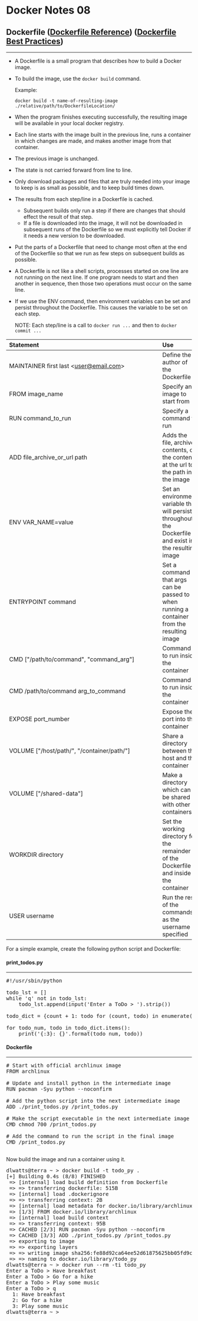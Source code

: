 # Docker Notes 08

## Dockerfile ([Dockerfile Reference](https://docs.docker.com/engine/reference/builder/)) ([Dockerfile Best Practices](https://docs.docker.com/develop/develop-images/dockerfile_best-practices/))

---

- A Dockerfile is a small program that describes how to build a Docker image.
- To build the image, use the `docker build` command.

  Example:

  `docker build -t name-of-resulting-image ./relative/path/to/DockerfileLocation/`

- When the program finishes executing successfully, the resulting image will be available
  in your local docker registry.
- Each line starts with the image built in the previous line, runs a container in which changes are
  made, and makes another image from that container.
- The previous image is unchanged.
- The state is not carried forward from line to line.
- Only download packages and files that are truly needed into your image to keep is as small as
  possible, and to keep build times down.
- The results from each step/line in a Dockerfile is cached.
  - Subsequent builds only run a step if there are changes that should effect the
    result of that step.
  - If a file is downloaded into the image, it will not be downloaded in subsequent runs of the
    Dockerfile so we must explicitly tell Docker if it needs a new version to be downloaded.
- Put the parts of a Dockerfile that need to change most often at the end of the Dockerfile so that
  we run as few steps on subsequent builds as possible.
- A Dockerfile is not like a shell scripts, processes started on one line are not running on the next
  line. If one program needs to start and then another in sequence, then those two operations must
  occur on the same line.
- If we use the ENV command, then environment variables can be set and persist throughout the
  Dockerfile. This causes the variable to be set on each step.

  NOTE: Each step/line is a call to `docker run ...` and then to `docker commit ...`

| <div style="width: 400px">Statement</div>    | Use                                                                                                      |
| :------------------------------------------- | :------------------------------------------------------------------------------------------------------- |
| MAINTAINER first last \<user@email.com\>     | Define the author of the Dockerfile                                                                      |
| FROM image_name                              | Specify and image to start from                                                                          |
| RUN command_to_run                           | Specify a command to run                                                                                 |
| ADD file_archive_or_url path                 | Adds the file, archive contents, or the contents at the url to the path in the image                     |
| ENV VAR_NAME=value                           | Set an environment variable that will persist throughout the Dockerfile and exist in the resulting image |
| ENTRYPOINT command                           | Set a command that args can be passed to when running a container from the resulting image               |
| CMD \["/path/to/command", "command_arg"\]    | Command to run inside the container                                                                      |
| CMD /path/to/command arg_to_command          | Command to run inside the container                                                                      |
| EXPOSE port_number                           | Expose the port into the container                                                                       |
| VOLUME \["/host/path/", "/container/path/"\] | Share a directory between the host and the container                                                     |
| VOLUME \["/shared-data"\]                    | Make a directory which can be shared with other containers                                               |
| WORKDIR directory                            | Set the working directory for the remainder of the Dockerfile and inside the container                   |
| USER username                                | Run the rest of the commands as the username specified                                                   |

For a simple example, create the following python script and Dockerfile:

#### print_todos.py

---

<pre>
#!/usr/sbin/python

todo_lst = []
while 'q' not in todo_lst:
    todo_lst.append(input('Enter a ToDo > ').strip())

todo_dict = {count + 1: todo for (count, todo) in enumerate(todo_lst) if todo != 'q'}

for todo_num, todo in todo_dict.items():
    print('{:3}: {}'.format(todo_num, todo))
</pre>

#### Dockerfile

---

<pre>
# Start with official archlinux image
FROM archlinux

# Update and install python in the intermediate image
RUN pacman -Syu python --noconfirm

# Add the python script into the next intermediate image
ADD ./print_todos.py /print_todos.py

# Make the script executable in the next intermediate image
CMD chmod 700 /print_todos.py

# Add the command to run the script in the final image
CMD /print_todos.py

</pre>

Now build the image and run a container using it.

<pre>
dlwatts@terra ~ > docker build -t todo_py .
[+] Building 0.4s (8/8) FINISHED                                                           docker:default
 => [internal] load build definition from Dockerfile                                                 0.1s
 => => transferring dockerfile: 515B                                                                 0.0s
 => [internal] load .dockerignore                                                                    0.1s
 => => transferring context: 2B                                                                      0.0s
 => [internal] load metadata for docker.io/library/archlinux:latest                                  0.0s
 => [1/3] FROM docker.io/library/archlinux                                                           0.0s
 => [internal] load build context                                                                    0.1s
 => => transferring context: 95B                                                                     0.0s
 => CACHED [2/3] RUN pacman -Syu python --noconfirm                                                  0.0s
 => CACHED [3/3] ADD ./print_todos.py /print_todos.py                                                0.0s
 => exporting to image                                                                               0.0s
 => => exporting layers                                                                              0.0s
 => => writing image sha256:fe88d92ca64ee52d61875625bb05fd9c34d4eba099c39d34ba20da774d793792         0.0s
 => => naming to docker.io/library/todo_py                                                           0.0s
dlwatts@terra ~ > docker run --rm -ti todo_py
Enter a ToDo > Have breakfast
Enter a ToDo > Go for a hike
Enter a ToDo > Play some music
Enter a ToDo > q
  1: Have breakfast
  2: Go for a hike
  3: Play some music
dlwatts@terra ~ >
</pre>
